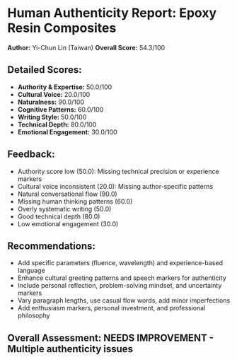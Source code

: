 
# Human Authenticity Report: Epoxy Resin Composites
**Author:** Yi-Chun Lin (Taiwan)
**Overall Score:** 54.3/100

## Detailed Scores:
- **Authority & Expertise:** 50.0/100
- **Cultural Voice:** 20.0/100  
- **Naturalness:** 90.0/100
- **Cognitive Patterns:** 60.0/100
- **Writing Style:** 50.0/100
- **Technical Depth:** 80.0/100
- **Emotional Engagement:** 30.0/100

## Feedback:
- Authority score low (50.0): Missing technical precision or experience markers
- Cultural voice inconsistent (20.0): Missing author-specific patterns
- Natural conversational flow (90.0)
- Missing human thinking patterns (60.0)
- Overly systematic writing (50.0)
- Good technical depth (80.0)
- Low emotional engagement (30.0)

## Recommendations:
- Add specific parameters (fluence, wavelength) and experience-based language
- Enhance cultural greeting patterns and speech markers for authenticity
- Include personal reflection, problem-solving mindset, and uncertainty markers
- Vary paragraph lengths, use casual flow words, add minor imperfections
- Add enthusiasm markers, personal investment, and professional philosophy

## Overall Assessment: NEEDS IMPROVEMENT - Multiple authenticity issues
